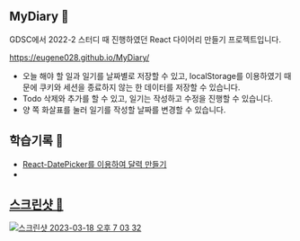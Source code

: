 ## MyDiary 📗
GDSC에서 2022-2 스터디 때 진행하였던 React 다이어리 만들기 프로젝트입니다.

https://eugene028.github.io/MyDiary/

- 오늘 해야 할 일과 일기를 날짜별로 저장할 수 있고, localStorage를 이용하였기 때문에 쿠키와 세션을 종료하지 않는 한 데이터를 저장할 수 있습니다.
- Todo 삭제와 추가를 할 수 있고, 일기는 작성하고 수정을 진행할 수 있습니다.
- 양 쪽 화살표를 눌러 일기를 작성할 날짜를 변경할 수 있습니다.

## 학습기록 📔
<ul>
  <li><a href = "https://velog.io/@gene028/TodoApp-%EA%B0%9C%EB%B0%9C%EC%9D%BC%EC%A7%80-1-react-datepicker-%EC%9D%B4%EC%9A%A9%ED%95%98%EC%97%AC-%EB%8B%AC%EB%A0%A5-%EB%A7%8C%EB%93%A4%EA%B8%B0">React-DatePicker를 이용하여 달력 만들기</a>
  <li><a href = "https://velog.io/@gene028/TodoApp%EA%B0%9C%EB%B0%9C%EC%9D%BC%EC%A7%80-2-%EC%95%B1-%EC%B5%9C%EC%A0%81%ED%99%94%ED%95%98%EA%B8%B0"앱 최적화하기 과정</a>
</ul>

## 스크린샷 📸
![스크린샷 2023-03-18 오후 7 03 32](https://user-images.githubusercontent.com/67894159/226098988-1f210a84-af71-4a1a-a581-8de4baec45ae.png)
